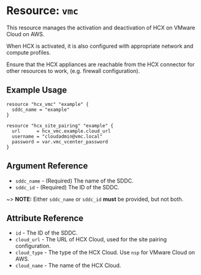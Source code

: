 # Resource: `vmc`

This resource manages the activation and deactivation of HCX on VMware Cloud on AWS.

When HCX is activated, it is also configured with appropriate network and
compute profiles.

Ensure that the HCX appliances are reachable from the HCX connector for other
resources to work, (e.g. firewall configuration).

## Example Usage

```hcl
resource "hcx_vmc" "example" {
  sddc_name = "example"
}

resource "hcx_site_pairing" "example" {
  url      = hcx_vmc.example.cloud_url
  username = "cloudadmin@vmc.local"
  password = var.vmc_vcenter_password
}
```

## Argument Reference

* `sddc_name` - (Required) The name of the SDDC.
* `sddc_id` - (Required) The ID of the SDDC.

~> **NOTE:** Either `sddc_name` or `sddc_id` **must** be provided, but not both.

## Attribute Reference

* `id` - The ID of the SDDC.
* `cloud_url` - The URL of HCX Cloud, used for the site pairing configuration.
* `cloud_type` - The type of the HCX Cloud. Use `nsp` for VMware Cloud on AWS.
* `cloud_name` - The name of the HCX Cloud.
